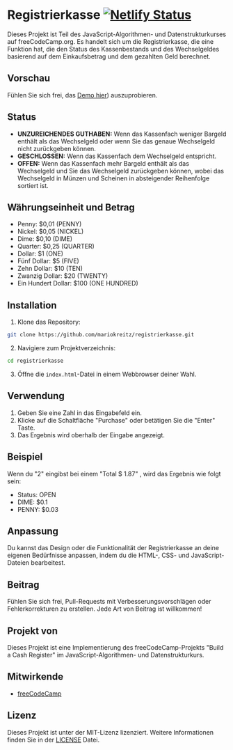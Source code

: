 # Registrierkasse [![Netlify Status](https://api.netlify.com/api/v1/badges/b565616d-048d-4be0-9e47-8a0f74a81a8a/deploy-status)](https://app.netlify.com/sites/registrierkasse/deploys)

Dieses Projekt ist Teil des JavaScript-Algorithmen- und Datenstrukturkurses auf freeCodeCamp.org. Es handelt sich um die Registrierkasse, die eine Funktion hat, die den Status des Kassenbestands und des Wechselgeldes basierend auf dem Einkaufsbetrag und dem gezahlten Geld berechnet.

## Vorschau

Fühlen Sie sich frei, das [Demo hier](https://codepen.io/mariokreitz/pen/bGJrXVQ)) auszuprobieren.

## Status

- **UNZUREICHENDES GUTHABEN:** Wenn das Kassenfach weniger Bargeld enthält als das Wechselgeld oder wenn Sie das genaue Wechselgeld nicht zurückgeben können.
- **GESCHLOSSEN:** Wenn das Kassenfach dem Wechselgeld entspricht.
- **OFFEN:** Wenn das Kassenfach mehr Bargeld enthält als das Wechselgeld und Sie das Wechselgeld zurückgeben können, wobei das Wechselgeld in Münzen und Scheinen in absteigender Reihenfolge sortiert ist.

## Währungseinheit und Betrag

- Penny: $0,01 (PENNY)
- Nickel: $0,05 (NICKEL)
- Dime: $0,10 (DIME)
- Quarter: $0,25 (QUARTER)
- Dollar: $1 (ONE)
- Fünf Dollar: $5 (FIVE)
- Zehn Dollar: $10 (TEN)
- Zwanzig Dollar: $20 (TWENTY)
- Ein Hundert Dollar: $100 (ONE HUNDRED)
   
## Installation

1. Klone das Repository:

```bash
git clone https://github.com/mariokreitz/registrierkasse.git
```

2. Navigiere zum Projektverzeichnis:

```bash
cd registrierkasse
```

3. Öffne die `index.html`-Datei in einem Webbrowser deiner Wahl.

## Verwendung

1. Geben Sie eine Zahl in das Eingabefeld ein.
2. Klicke auf die Schaltfläche "Purchase" oder betätigen Sie die "Enter" Taste.
3. Das Ergebnis wird oberhalb der Eingabe angezeigt.

## Beispiel

Wenn du "2" eingibst bei einem "Total $ 1.87" , wird das Ergebnis wie folgt sein:

- Status: OPEN
- DIME: $0.1
- PENNY: $0.03

## Anpassung

Du kannst das Design oder die Funktionalität der Registrierkasse an deine eigenen Bedürfnisse anpassen, indem du die HTML-, CSS- und JavaScript-Dateien bearbeitest.

## Beitrag

Fühlen Sie sich frei, Pull-Requests mit Verbesserungsvorschlägen oder Fehlerkorrekturen zu erstellen. Jede Art von Beitrag ist willkommen!

## Projekt von

Dieses Projekt ist eine Implementierung des freeCodeCamp-Projekts "Build a Cash Register" im JavaScript-Algorithmen- und Datenstrukturkurs.

## Mitwirkende

- [freeCodeCamp](https://github.com/freeCodeCamp)

## Lizenz

Dieses Projekt ist unter der MIT-Lizenz lizenziert. Weitere Informationen finden Sie in der [LICENSE](LICENSE) Datei.
